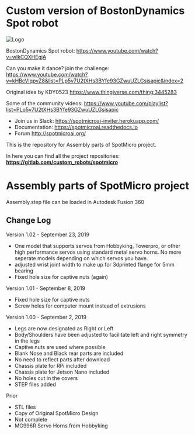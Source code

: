 # Custom version of BostonDynamics Spot robot

![Logo](https://gitlab.com/custom_robots/spotmicro/nvidia-jetson-nano/raw/master/docs/assets/logo.png)

BostonDynamics Spot robot: https://www.youtube.com/watch?v=wlkCQXHEgjA

Can you make it dance? join the challenge: https://www.youtube.com/watch?v=kHBcVlqpvZ8&list=PLp5v7U2tXHs3BYfe93GZwuUZLGsisapic&index=2

Original idea by KDY0523 https://www.thingiverse.com/thing:3445283

Some of the community videos: https://www.youtube.com/playlist?list=PLp5v7U2tXHs3BYfe93GZwuUZLGsisapic

* Join us in Slack: https://spotmicroai-inviter.herokuapp.com/
* Documentation: https://spotmicroai.readthedocs.io
* Forum http://spotmicroai.org/

This is the repository for Assembly parts of SpotMicro project.

In here you can find all the project repositories: **https://gitlab.com/custom_robots/spotmicro**

# Assembly parts of SpotMicro project

Assembly.step file can be loaded in Autodesk Fusion 360



## Change Log

Version 1.02 - September 23, 2019
- One model that supports servos from Hobbyking, Towerpro, or other high performance servos using standard metal servo horns. No more seperate models depending on which servos you have.
- adjusted wrist joint width to make up for 3dprinted flange for 5mm bearing
- Fixed hole size for captive nuts (again)

Version 1.01 - September 8, 2019
- Fixed hole size for captive nuts
- Screw holes for computer mount instead of extrusions

Version 1.00 - September 2, 2019
- Legs are now designated as Right or Left
- Body/Shoulders have been adjusted to facilitate left and right symmetry in the legs
- Captive nuts are used where possible
- Blank Nose and Black rear parts are included
- No need to reflect parts after download
- Chassis plate for RPi included
- Chassis plate for Jetson Nano included
- No holes cut in the covers
- STEP files added

Prior
- STL files
- Copy of Original SpotMicro Design
- Not complete
- MG996R Servo Horns from Hobbyking
